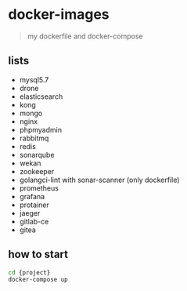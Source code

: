 # docker-images

> my dockerfile and docker-compose

## lists

* mysql5.7
* drone
* elasticsearch
* kong
* mongo
* nginx
* phpmyadmin
* rabbitmq
* redis
* sonarqube
* wekan
* zookeeper
* golangci-lint with sonar-scanner (only dockerfile)
* prometheus
* grafana
* protainer
* jaeger
* gitlab-ce
* gitea


## how to start

```bash
cd {project}
docker-compose up
```
